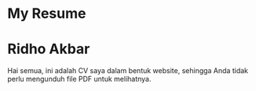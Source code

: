 # My Resume 
# Ridho Akbar

Hai semua, ini adalah CV saya dalam bentuk website, sehingga Anda tidak perlu mengunduh file PDF untuk melihatnya.


